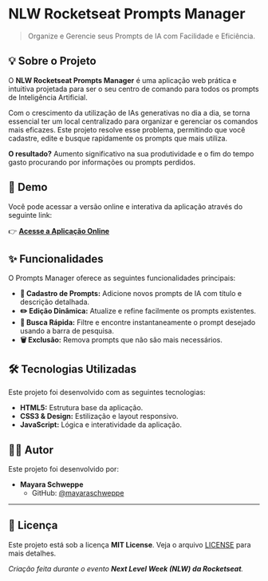 # NLW Rocketseat Prompts Manager

> Organize e Gerencie seus Prompts de IA com Facilidade e Eficiência.

## 💡 Sobre o Projeto

O **NLW Rocketseat Prompts Manager** é uma aplicação web prática e intuitiva projetada para ser o seu centro de comando para todos os prompts de Inteligência Artificial.

Com o crescimento da utilização de IAs generativas no dia a dia, se torna essencial ter um local centralizado para organizar e gerenciar os comandos mais eficazes. Este projeto resolve esse problema, 
permitindo que você cadastre, edite e busque rapidamente os prompts que mais utiliza.

**O resultado?** Aumento significativo na sua produtividade e o fim do tempo gasto procurando por informações ou prompts perdidos.

## 🚀 Demo

Você pode acessar a versão online e interativa da aplicação através do seguinte link:

👉 [**Acesse a Aplicação Online**](https://mayaraschweppe.github.io/NLW-Rocketseat-Prompts-Manager/)

## ✨ Funcionalidades

O Prompts Manager oferece as seguintes funcionalidades principais:

* **📝 Cadastro de Prompts:** Adicione novos prompts de IA com título e descrição detalhada.
* **✏️ Edição Dinâmica:** Atualize e refine facilmente os prompts existentes.
* **🔎 Busca Rápida:** Filtre e encontre instantaneamente o prompt desejado usando a barra de pesquisa.
* **🗑️ Exclusão:** Remova prompts que não são mais necessários.

## 🛠️ Tecnologias Utilizadas

Este projeto foi desenvolvido com as seguintes tecnologias:

* **HTML5:** Estrutura base da aplicação.
* **CSS3 & Design:** Estilização e layout responsivo. 
* **JavaScript:** Lógica e interatividade da aplicação.


## 🧑‍💻 Autor

Este projeto foi desenvolvido por:

* **Mayara Schweppe**
    * GitHub: [@mayaraschweppe](https://github.com/mayaraschweppe)

---

## 📜 Licença

Este projeto está sob a licença **MIT License**. Veja o arquivo [LICENSE](LICENSE) para mais detalhes.

*Criação feita durante o evento **Next Level Week (NLW) da Rocketseat**.*
